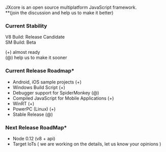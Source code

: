 
JXcore is an open source multiplatform JavaScript framework.  
**(join the discussion and help us to make it better)

### Current Stability
V8 Build: Release Candidate  
SM Build: Beta

(+) almost ready  
(@) help us to make it sooner

### Current Release Roadmap*
* Android, iOS sample projects (+)
* Windows Build Script (+)
* Debugger support for SpiderMonkey (@)
* Compiled JavaScript for Mobile Applications (+)
* WinRT (+)
* PowerPC (Linux) (+)
* Stable Release (@)


### Next Release RoadMap* 
 * Node 0.12 (v8 + api) 
 * Target IoTs ( we are working on the details, let us know your opinions )     


